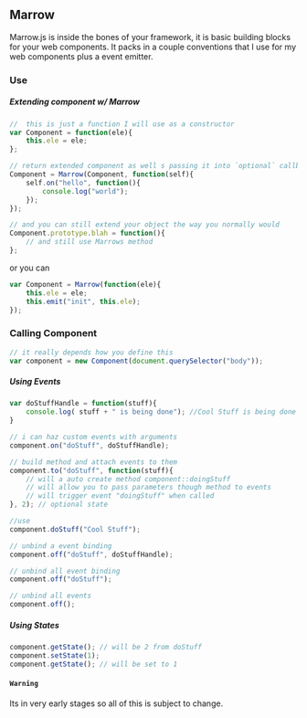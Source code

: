 ## Marrow

Marrow.js is inside the bones of your framework, it is basic building blocks for your web components. It packs in a couple conventions that I use for my web components plus a event emitter.

### Use

##### Extending component w/ Marrow

```javascript
//  this is just a function I will use as a constructor
var Component = function(ele){
	this.ele = ele;
};

// return extended component as well s passing it into `optional` callback;
Component = Marrow(Component, function(self){
	self.on("hello", function(){ 
		console.log("world");
	});
});

// and you can still extend your object the way you normally would
Component.prototype.blah = function(){
	// and still use Marrows method
};

```

or you can

```javascript
var Component = Marrow(function(ele){
	this.ele = ele;
	this.emit("init", this.ele);
});
```
### Calling Component

```javascript
// it really depends how you define this
var component = new Component(document.querySelector("body"));
```

##### Using Events

```javascript
var doStuffHandle = function(stuff){
	console.log( stuff + " is being done"); //Cool Stuff is being done
}

// i can haz custom events with arguments
component.on("doStuff", doStuffHandle);

// build method and attach events to them
component.to("doStuff", function(stuff){
	// will a auto create method component::doingStuff
	// will allow you to pass parameters though method to events
	// will trigger event "doingStuff" when called
}, 2); // optional state

//use
component.doStuff("Cool Stuff");

// unbind a event binding
component.off("doStuff", doStuffHandle);

// unbind all event binding
component.off("doStuff");

// unbind all events
component.off();

```

##### Using States

```javascript
component.getState(); // will be 2 from doStuff
component.setState(1);
component.getState(); // will be set to 1
```

#### `Warning`


Its in very early stages so all of this is subject to change.
